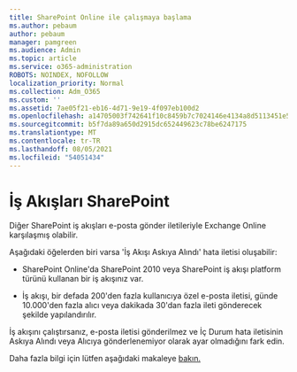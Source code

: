 ```yaml
---
title: SharePoint Online ile çalışmaya başlama
ms.author: pebaum
author: pebaum
manager: pamgreen
ms.audience: Admin
ms.topic: article
ms.service: o365-administration
ROBOTS: NOINDEX, NOFOLLOW
localization_priority: Normal
ms.collection: Adm_O365
ms.custom: ''
ms.assetid: 7ae05f21-eb16-4d71-9e19-4f097eb100d2
ms.openlocfilehash: a14705003f742641f10c8459b7c7024146e4134a8d5113451e5732cef7326484
ms.sourcegitcommit: b5f7da89a650d2915dc652449623c78be6247175
ms.translationtype: MT
ms.contentlocale: tr-TR
ms.lasthandoff: 08/05/2021
ms.locfileid: "54051434"
---
```

# <a name="workflows-in-sharepoint"></a>İş Akışları SharePoint

Diğer SharePoint iş akışları e-posta gönder iletileriyle Exchange Online karşılaşmış olabilir.

Aşağıdaki öğelerden biri varsa 'İş Akışı Askıya Alındı' hata iletisi oluşabilir:

- SharePoint Online'da SharePoint 2010 veya SharePoint iş akışı platform türünü kullanan bir iş akışınız var.

- İş akışı, bir defada 200'den fazla kullanıcıya özel e-posta iletisi, günde 10.000'den fazla alıcı veya dakikada 30'dan fazla ileti gönderecek şekilde yapılandırılır.

İş akışını çalıştırsanız, e-posta iletisi gönderilmez ve İç Durum hata iletisinin Askıya Alındı veya Alıcıya gönderlenemiyor olarak ayar olmadığını fark edin.

Daha fazla bilgi için lütfen aşağıdaki makaleye [bakın.](https://docs.microsoft.com/sharepoint/support/workflows/configured-workflow-fails-running)

